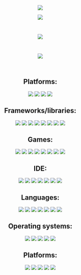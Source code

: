 <center>
 <p align="center">
    <img src="https://readme-typing-svg.demolab.com?font=Fira+Code&pause=500&color=F70086&center=true&multiline=true&width=435&lines=I'm+just+some+idiot+13+year+old+kid;+++++++++++++++++Deal+with+it" /></a>  
</p>
<p></p>

![](https://komarev.com/ghpvc/?username=hankypoo7&style=flat-square&color=orange&base=11983)

<p>‎ </p>

<p align="center">
 <img src="https://github-readme-stats.vercel.app/api?username=Hankypoo7&show_icons=true&theme=midnight-purple" /></a>
 </p>

<p>‎ </p>

<p align="center">
 <img src="https://github-readme-stats.vercel.app/api/top-langs/?username=hankypoo7&show_icons=true&theme=midnight-purple" /></a>
 </p>
 
<p>‎ </p>

<h2>Platforms:</h2>
 <img src="https://img.shields.io/badge/Glitch-2800ff?style=for-the-badge&logo=glitch&logoColor=white" /></a>
 <img src="https://img.shields.io/badge/Heroku-430098?style=for-the-badge&logo=heroku&logoColor=white" /></a>
 <img src="https://img.shields.io/badge/Railway-131415?style=for-the-badge&logo=railway&logoColor=white" /></a>
 <img src="https://img.shields.io/badge/Vercel-000000?style=for-the-badge&logo=vercel&logoColor=white" /></a>

<h2>Frameworks/libraries:</h2>
 <img src="https://img.shields.io/badge/Express%20js-000000?style=for-the-badge&logo=express&logoColor=white" /></a>
 <img src="https://img.shields.io/badge/GitHub%20Pages-222222?style=for-the-badge&logo=GitHub%20Pages&logoColor=white" /></a>
 <img src="https://img.shields.io/badge/Markdown-000000?style=for-the-badge&logo=markdown&logoColor=white" /></a>
 <img src=" https://img.shields.io/badge/next%20js-000000?style=for-the-badge&logo=nextdotjs&logoColor=white" /></a>
 <img src="https://img.shields.io/badge/Node%20js-339933?style=for-the-badge&logo=nodedotjs&logoColor=white" /></a>
<img src="https://img.shields.io/badge/npm-CB3837?style=for-the-badge&logo=npm&logoColor=white" /></a>
<img src="https://img.shields.io/badge/Unity-100000?style=for-the-badge&logo=unity&logoColor=white" /></a>
<img src="https://img.shields.io/badge/-Unreal%20Engine-313131?style=for-the-badge&logo=unreal-engine&logoColor=white" /></a>

<h2>Games:</h2>
<img src="https://img.shields.io/badge/Battle.net-000?style=for-the-badge&logo=battle.net&logoColor=148EFF" /></a>
<img src="https://img.shields.io/badge/Counter_Strike-000000?style=for-the-badge&logo=counter-strike&logoColor=white" /></a>
<img src="https://img.shields.io/badge/Epic%20Games-313131?style=for-the-badge&logo=Epic%20Games&logoColor=white" /></a>
<img src="https://img.shields.io/badge/Nintendo_Switch-E60012?style=for-the-badge&logo=nintendo-switch&logoColor=white" /></a>
<img src="https://img.shields.io/badge/PlayStation-003791?style=for-the-badge&logo=playstation&logoColor=white" /></a>
<img src="https://img.shields.io/badge/Riot_Games-D32936?style=for-the-badge&logo=riot-games&logoColor=white" /></a>
<img src="https://img.shields.io/badge/Steam-000000?style=for-the-badge&logo=steam&logoColor=white" /></a>
<img src="https://img.shields.io/badge/Valorant-fa4454?style=for-the-badge&logo=valorant&logoColor=white" /></a>

<h2>IDE:</h2>
<img src="https://img.shields.io/badge/Codesandbox-000000?style=for-the-badge&logo=CodeSandbox&logoColor=white" /></a>
<img src="https://img.shields.io/badge/Eclipse-2C2255?style=for-the-badge&logo=eclipse&logoColor=white" /></a>
<img src="https://img.shields.io/badge/JSFiddle-0084FF?style=for-the-badge&logo=JSFiddle&logoColor=white" /></a>
<img src="https://img.shields.io/badge/replit-667881?style=for-the-badge&logo=replit&logoColor=white" /></a>
<img src="https://img.shields.io/badge/VSCode-0078D4?style=for-the-badge&logo=visual%20studio%20code&logoColor=white" /></a>
<img src="https://img.shields.io/badge/Visual_Studio-5C2D91?style=for-the-badge&logo=visual%20studio&logoColor=white" /></a>
<img src="https://img.shields.io/badge/Visual_Studio_Code-0078D4?style=for-the-badge&logo=visual%20studio%20code&logoColor=white" /></a>

<h2>Languages:</h2>
<img src="https://img.shields.io/badge/C%2B%2B-00599C?style=for-the-badge&logo=c%2B%2B&logoColor=white" /></a>
<img src="https://img.shields.io/badge/CSS3-1572B6?style=for-the-badge&logo=css3&logoColor=white" /></a>
<img src="https://img.shields.io/badge/HTML5-E34F26?style=for-the-badge&logo=html5&logoColor=white" /></a>
<img src="https://img.shields.io/badge/JavaScript-323330?style=for-the-badge&logo=javascript&logoColor=F7DF1E" /></a>
<img src="https://img.shields.io/badge/json-5E5C5C?style=for-the-badge&logo=json&logoColor=white" /></a>
<img src="https://img.shields.io/badge/Python-FFD43B?style=for-the-badge&logo=python&logoColor=blue" /></a>
<img src="https://img.shields.io/badge/TypeScript-007ACC?style=for-the-badge&logo=typescript&logoColor=white" /></a>

<h2>Operating systems:</h2>
<img src="https://img.shields.io/badge/iOS-000000?style=for-the-badge&logo=ios&logoColor=white" /></a>
<img src="https://img.shields.io/badge/Kali_Linux-557C94?style=for-the-badge&logo=kali-linux&logoColor=white" /></a>
<img src="https://img.shields.io/badge/Linux-FCC624?style=for-the-badge&logo=linux&logoColor=black" /></a>
<img src="https://img.shields.io/badge/mac%20os-000000?style=for-the-badge&logo=apple&logoColor=white" /></a>
<img src="https://img.shields.io/badge/Windows-0078D6?style=for-the-badge&logo=windows&logoColor=white" /></a>

<h2>Platforms:</h2>
<img src="https://img.shields.io/badge/Codepen-000000?style=for-the-badge&logo=codepen&logoColor=white" /></a>
<img src="https://img.shields.io/badge/GitHub-100000?style=for-the-badge&logo=github&logoColor=white" /></a>
<img src="https://img.shields.io/badge/Snapchat-FFFC00?style=for-the-badge&logo=snapchat&logoColor=white" /></a>
<img src="https://img.shields.io/badge/TikTok-000000?style=for-the-badge&logo=tiktok&logoColor=white" /></a>
<img src="https://img.shields.io/badge/YouTube-FF0000?style=for-the-badge&logo=youtube&logoColor=white" /></a>

</center>
